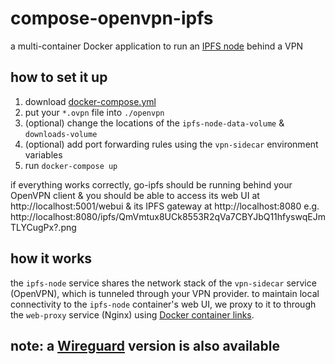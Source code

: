 # compose-openvpn-ipfs

a multi-container Docker application to run an [IPFS node](https://hub.docker.com/r/linuxserver/ipfs) behind a VPN

## how to set it up

1. download [docker-compose.yml](/docker-compose.yml)
1. put your `*.ovpn` file into `./openvpn`
1. (optional) change the locations of the `ipfs-node-data-volume` & `downloads-volume`
1. (optional) add port forwarding rules using the `vpn-sidecar` environment variables
1. run `docker-compose up`

if everything works correctly, go-ipfs should be running behind your OpenVPN client & you should be able to access its web UI at http://localhost:5001/webui
& its IPFS gateway at http://localhost:8080 e.g. http://localhost:8080/ipfs/QmVmtux8UCk8553R2qVa7CBYJbQ11hfyswqEJmTLYCugPx?.png

## how it works

the `ipfs-node` service shares the network stack of the `vpn-sidecar` service (OpenVPN), which is tunneled through your VPN provider. to maintain local connectivity to the `ipfs-node` container's web UI, we proxy to it to through the `web-proxy` service (Nginx) using [Docker container links](https://docs.docker.com/network/links/).

## note: a [Wireguard](https://github.com/master-hax/compose-wireguard-ipfs) version is also available
